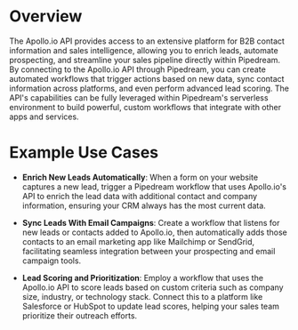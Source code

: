 # Overview

The Apollo.io API provides access to an extensive platform for B2B contact information and sales intelligence, allowing you to enrich leads, automate prospecting, and streamline your sales pipeline directly within Pipedream. By connecting to the Apollo.io API through Pipedream, you can create automated workflows that trigger actions based on new data, sync contact information across platforms, and even perform advanced lead scoring. The API's capabilities can be fully leveraged within Pipedream's serverless environment to build powerful, custom workflows that integrate with other apps and services.

# Example Use Cases

- **Enrich New Leads Automatically**: When a form on your website captures a new lead, trigger a Pipedream workflow that uses Apollo.io's API to enrich the lead data with additional contact and company information, ensuring your CRM always has the most current data.

- **Sync Leads With Email Campaigns**: Create a workflow that listens for new leads or contacts added to Apollo.io, then automatically adds those contacts to an email marketing app like Mailchimp or SendGrid, facilitating seamless integration between your prospecting and email campaign tools.

- **Lead Scoring and Prioritization**: Employ a workflow that uses the Apollo.io API to score leads based on custom criteria such as company size, industry, or technology stack. Connect this to a platform like Salesforce or HubSpot to update lead scores, helping your sales team prioritize their outreach efforts.
